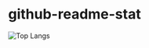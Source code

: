# github-readme-stat
![Top Langs](https://github-readme-stats.vercel.app/api/top-langs/?username=anuraghazra&layout=compact)
